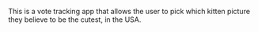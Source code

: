 This is a vote tracking app that allows the user to pick which kitten picture they believe to be the cutest, in the USA.
